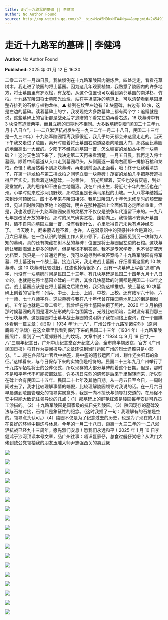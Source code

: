 ```yaml
---
title: 走近十九路军的墓碑 || 李健鸿
author: No Author Found
source: http://mp.weixin.qq.com/s?__biz=MzA5MDkxNTA4Ng==&amp;mid=2454916505&amp;idx=1&amp;sn=c70a44d6538e9d339e4fbc0b2b3536c6&amp;chksm=87a3c5f8b0d44ceee213d6cd3d902a40a534ca1acabcff730ce986db11a31a133bd7fdcc8428&poc_token=HJ_Do2ejHyO-wNZGG8Q1S8FdPgy1YBBEob-nUEme
---
```


# 走近十九路军的墓碑 || 李健鸿

**Author:** No Author Found

**Published:** 2025 年 01 月 12 日 16:30

二零二五年一月四日晨，我依惯例在十九路军陵园内锻炼后，四处走走，看看花草树木。我走进了陵园的将士墓园。因为这几年观察植物，我熟悉了陵园内的许多地方，将士墓园里有罗汉松，有龙柏，从这个位置也可以看到紧邻墓园的南洋杉、竹柏。十九路军陵园将士墓阳光灿烂，站在平坦洁净的墓道上，可以清楚看到墓园里整齐排列的石棺与植物龙柏。▲ 排列在坟茔左边有 19 块墓碑，右边有 18 块，这是左边的墓碑。读着墓碑上的字，我发现绝大多数墓碑上都有两个字：追赠就是说，这些墓碑上的官衔都是战死后才追赠的？看完左边再看右边，18 块墓碑中有 3 块没有追赠两字，而且立碑的日期也不相同。大多数墓碑刻着“民国二十三年九月十八日立”。（一·二八淞沪抗战发生在一九三二年一月二十八日，民国二十三年是一九三四年）十九路军陵园距离我家很近，我几乎每天都会来这里走走的。当天下午我又走进了陵园，离开时顺着将士墓园右边道路走向陵园大门，那路面比墓园的地面高出一大截的。夕阳下不经意向墓园一瞥，怎么稠密的龙柏丛中有一块墓碑？！这时天色暗下来了，我决定第二天再来看清楚。一月五日晨，我再走入将士墓园。顺着中间墓道从入口走到墓园尽头，从侧面逐一看向右面那一排排石棺和龙柏。奇怪！我居然看不到那块墓碑。再走到前面从正面看，哦！终于让我看清楚了，在第一排龙柏与第二排龙柏之间竖立着一块墓碑！茂密的龙柏几乎把墓碑遮挡得严严实实。我看着这块墓碑，一时呆住。  阳光照耀着，天空也没有灰霾，到处亮堂堂的，我的思绪却不由自主地翻滚。我在广州出生，将近七十年的生活也在广州。小学时就来过沙河顶野炊，那时这里是长满马尾松的山坡。一九八零年结婚后来到沙河顶居住，四十多年来与陵园相邻。我见过陵园八十年代未修复时的颓壁断垣，见过旧时陵园散落地上的墓碑，明白在那种基础上全面修葺必定困难重重。但是，我也没想到十九路军陵园安置的灵柩并不仅仅是战争年代遗留下来的。一九八七年是改革开放的年代，那时的风气确实宽松、蓬勃向上。我惴惴不安离开墓园时，情不自禁向墓园左面一瞥，没有看到什么，心里觉得自己未免有点神经质了。  当天晚上，翻来覆去睡不着。也许，人在潜意识中的预感往往会是真的。一月六日早晨，在一位认识的陵园工作人员带领下，我在将士墓园见到另一块鲜为人知的墓碑。真的还有掩藏在树木丛的墓碑！位置是将士墓园里左边的石棺。这块墓碑让我脑海涌上更多的疑问，但是我找不到答案。我不是专家学者，也不曾研究历史档案，我只是一个普通老百姓，我可以追寻到些微答案吗？十九路军陵园有将军墓、将士墓还有一个战士墓。接连几天，我走进战士墓园，仔细看看这里的 10 块墓碑。这 10 块墓碑比较残旧，红漆也掉落很多了。没有一块墓碑上写着“追赠”两字，也没有一块墓碑时间是民国二十三年。有几块墓碑是民国二十四年九月十八日立的，也就是在将士墓园立碑的一年后，其余几块墓碑的时间都是民国二十四年之后。战士墓园应该是在将士墓园之后建立的，我只能这样推想。战士墓这 10 块墓碑上刻着的官衔有：列兵、中士、上士、上尉、中校、上校。还有陆军六十师、六十一师、七十八师字样。这些墓碑与我在八十年代曾在陵园墓地见过的倒是相似的。五年前也就是二零二零年，我曾经在将士墓园拍摄了照片。2020 年 3 月拍摄那时候墓园的周围是灌木丛形成的半包围篱笆，光线比较阴暗，当时没有看到那三十七块墓碑。这是陵园将士墓与战士墓园的说明牌子我在网络上查询，在一个自媒体看到一篇文章：《旧影丨 1934 年“九一八”，广州公葬十九路军诸先烈》（原创 鷹崵 存浩舘）在这文章里我看到保存下来的民国二十三年（1934 年）十九路军陵园照片，看到了一片荒郊野外上的坟场。文章中说：“1934 年 9 月 18 日“九一八”三周年纪念日，广州中山纪念堂召开纪念大会，全市降半旗致哀，官方《广州民国日报》将其作为要闻报导。”文章还说到当时运回广州的烈士遗骸只是小部分。“……是在各部阵亡官兵中抽签，将中签的遗骸运回广州，聊作还乡归葬的象征。”这样看来，与今日保存下来的实物倒是相符的。民国二十三年九月广州举行了十九路军牺牲将士的公葬仪式，所以现存的大部分墓碑刻着这个日期。但是，那时不是和平年代不可能按部就班，许多抗日先烈的遗骸是后来千里辗转而来，所以刻在碑上会有民国二十五年、民国二十七年及其他日期。从一月五日至今日，一周时间过去了，我才比较理解事情的端倪，比较理解陵园领导对我说的话。在一月六日早晨遇到陵园管理处的领导实属意外，我是一向不擅长与领导打交道的。在局促不安中只能大致记住领导说的几点：（1）那墓碑上的鲜艳红漆是陵园每年安排可靠员工涂描的。（2）十九路军陵园是国家级的抗日先烈陵园。（3）陵园现存的墓碑没法与石棺对接，石棺只是象征性的纪念。（这时我插了一句：我理解有的石棺是空的。领导点头认可。）（4）陵园不仅是为了纪念过去的历史，也是为了现在的人们在良好的环境中锻炼与休息。今年的一月二十八日，距离一九三二年的一·二八淞沪抗战已经九十三周年。愿先烈们安息！愿我们永远和平！2025 年 1 月 10 日李健鸿于沙河顶读本号文章，品广州往事：唔识疍家仔，总食过艇仔粥吧？从洪门大佬到致公党领袖我的朋友玉雕大师尹志强西关的卖武佬

![](https://mmbiz.qpic.cn/mmbiz_jpg/PJWG74pLsMblW2DibGFq6oGG5znEkMSu0hN8YYiaaCe7XvYdJwNb7icoEGwGeBLTszgpv5npHyQMrLHicE2icbHgbUQ/640?from=appmsg)

![](https://mmbiz.qpic.cn/mmbiz_jpg/PJWG74pLsMblW2DibGFq6oGG5znEkMSu0AmW8sicqSfCiap7icoNQUTSO37hzAB66sDmH5Z6U5RgicE8YxfvNSSibNcg/640?from=appmsg)

![](https://mmbiz.qpic.cn/mmbiz_jpg/PJWG74pLsMblW2DibGFq6oGG5znEkMSu0ibVJEicVagN755lajLYXyzHzpA01s5BBWFHBMFIzOGibCibBCsW9FUPL9A/640?from=appmsg)

![](https://mmbiz.qpic.cn/mmbiz_png/Ljib4So7yuWgyb2brRg7aGfp6Zbgy5ozXztHiaMjJOlsbURQB5gvuVHB77DnrC1JSd1qEMBAbXOjU7PmLznoFhuQ/640?wx_fmt=png)

![](https://mmbiz.qpic.cn/mmbiz_png/Ljib4So7yuWgyb2brRg7aGfp6Zbgy5ozXztHiaMjJOlsbURQB5gvuVHB77DnrC1JSd1qEMBAbXOjU7PmLznoFhuQ/640?wx_fmt=png)

![](https://mmbiz.qpic.cn/mmbiz_jpg/PJWG74pLsMblW2DibGFq6oGG5znEkMSu0XApylLicp3FSRoMQ5uVkOgxvd0aTeWwICPFlAL3d0n0ltUWgcnzhzQA/640?from=appmsg)

![](https://mmbiz.qpic.cn/mmbiz_png/Ljib4So7yuWgyb2brRg7aGfp6Zbgy5ozXztHiaMjJOlsbURQB5gvuVHB77DnrC1JSd1qEMBAbXOjU7PmLznoFhuQ/640?wx_fmt=png)

![](https://mmbiz.qpic.cn/mmbiz_png/Ljib4So7yuWgyb2brRg7aGfp6Zbgy5ozXztHiaMjJOlsbURQB5gvuVHB77DnrC1JSd1qEMBAbXOjU7PmLznoFhuQ/640?wx_fmt=png)

![](https://mmbiz.qpic.cn/mmbiz_jpg/PJWG74pLsMblW2DibGFq6oGG5znEkMSu0yRyjy8j7w7KcWXgyRDzpJ6WlYEcuR3liatKG9NS06zSlOice3vlvwtMQ/640?from=appmsg)

![](https://mmbiz.qpic.cn/mmbiz_jpg/PJWG74pLsMblW2DibGFq6oGG5znEkMSu0RYiaJcuPdXYoX9DFAIkeVJ24T0kicgCoPFjyib63WsiaqMAnUD5ia8osmbQ/640?from=appmsg)

![](https://mmbiz.qpic.cn/mmbiz_jpg/PJWG74pLsMblW2DibGFq6oGG5znEkMSu0hGjymrFIdRAUse8BNDgsDia0Z2w0WWyM5qB7pVbuHjSWXmvSFtEmueA/640?from=appmsg)

![](https://mmbiz.qpic.cn/mmbiz_jpg/PJWG74pLsMblW2DibGFq6oGG5znEkMSu06wSDSZLBVhDnFIic8DenpCeMTWicEjMEAXjEY5diciaGTeUOZw1FoicQg0g/640?from=appmsg)

![](https://mmbiz.qpic.cn/mmbiz_png/Ljib4So7yuWgyb2brRg7aGfp6Zbgy5ozXztHiaMjJOlsbURQB5gvuVHB77DnrC1JSd1qEMBAbXOjU7PmLznoFhuQ/640?wx_fmt=png)

![](https://mmbiz.qpic.cn/mmbiz_png/Ljib4So7yuWgyb2brRg7aGfp6Zbgy5ozXztHiaMjJOlsbURQB5gvuVHB77DnrC1JSd1qEMBAbXOjU7PmLznoFhuQ/640?wx_fmt=png)

![](https://mmbiz.qpic.cn/mmbiz_jpg/PJWG74pLsMblW2DibGFq6oGG5znEkMSu0fWiaDfPQNfBOg8VPQaZXSd0LmF0aA2OoiabKKKywpPrf3rqibUORGmBTQ/640?from=appmsg)

![](https://mmbiz.qpic.cn/mmbiz_gif/PJWG74pLsMYf2b50xFTbTsibmjv5gNVOxZegUj8mrKtpuzCpBAYnQw9duHfIcNnUzicicnGUSv4EWPSTRAPvV9g3w/640?wx_fmt=gif&tp=webp&wxfrom=5&wx_lazy=1)

![](https://mmbiz.qpic.cn/mmbiz_gif/fgnkxfGnnkS1Lbic0T0Bgibp0J1vhQJ7rCaUWCiccY1he4tZib7iaUCqhy7pzH0y3u4FVQN7whcwrajK9jicg3BgjF1Q/640?wx_fmt=gif&tp=webp&wxfrom=5&wx_lazy=1)

![](https://mmbiz.qpic.cn/mmbiz_jpg/PJWG74pLsMaozLudXOzRblBbJLge0Cicrs08tBnq19cGoN0iacXkFnwOiaiaricDicxGzQZsSSZJMHYB9G7FUAlqCzvw/640?tp=webp&wxfrom=5&wx_lazy=1&wx_co=1&wx_fmt=other)
